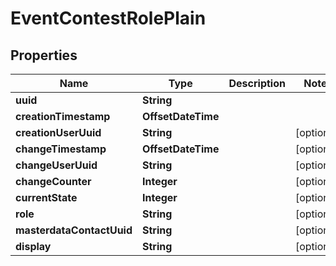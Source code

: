 

# EventContestRolePlain


## Properties

Name | Type | Description | Notes
------------ | ------------- | ------------- | -------------
**uuid** | **String** |  | 
**creationTimestamp** | **OffsetDateTime** |  | 
**creationUserUuid** | **String** |  |  [optional]
**changeTimestamp** | **OffsetDateTime** |  |  [optional]
**changeUserUuid** | **String** |  |  [optional]
**changeCounter** | **Integer** |  |  [optional]
**currentState** | **Integer** |  |  [optional]
**role** | **String** |  |  [optional]
**masterdataContactUuid** | **String** |  |  [optional]
**display** | **String** |  |  [optional]



